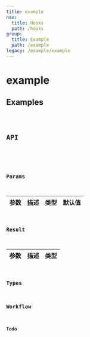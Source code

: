 ```yaml
---
title: example
nav:
  title: Hooks
  path: /hooks
group:
  title: Example
  path: /example
legacy: /example/example
---
```


# example

## Examples

<code src="./demo/basic.tsx" />

## API

```ts
```

### Params

| 参数 | 描述 | 类型 | 默认值 |
| -------- | ----------- | ---- | ------- |

### Result

| 参数 | 描述 | 类型 |
| -------- | ----------- | ---- |

### Types

### Workflow

#### Todo
